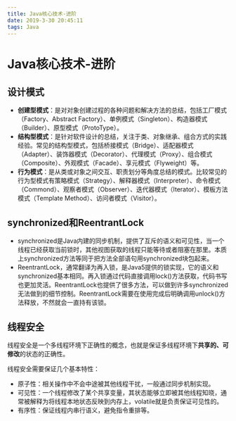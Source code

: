 ```yaml
---
title: Java核心技术-进阶
date: 2019-3-30 20:45:11
tags: Java
---
```

# Java核心技术-进阶
## 设计模式

- **创建型模式**：是对对象创建过程的各种问题和解决方法的总结，包括工厂模式（Factory、Abstract Factory）、单例模式（Singleton）、构造器模式（Builder）、原型模式（ProtoType）。
- **结构型模式**：是针对软件设计的总结，关注于类、对象继承、组合方式的实践经验。常见的结构型模式，包括桥接模式（Bridge）、适配器模式（Adapter）、装饰器模式（Decorator）、代理模式（Proxy）、组合模式（Composite）、外观模式（Facade）、享元模式（Flyweight）等。
- **行为模式**：是从类或对象之间交互、职责划分等角度总结的模式。比较常见的行为型模式有策略模式（Strategy）、解释器模式（Interpreter）、命令模式（Commond）、观察者模式（Observer）、迭代器模式（Iterator）、模板方法模式（Template Method）、访问者模式（Visitor）。

## synchronized和ReentrantLock

- synchronized是Java内建的同步机制，提供了互斥的语义和可见性，当一个线程已经获取当前锁时，其他视图获取的线程只能等待或者阻塞在那里。本质上synchronized方法等同于把方法全部语句用synchronized块包起来。
- ReentrantLock，通常翻译为再入锁，是Java5提供的锁实现，它的语义和synchronized基本相同。再入锁通过代码直接调用lock()方法获取，代码书写也更加灵活。ReentrantLock也提供了很多方法，可以做到许多synchronized无法做到的细节控制。ReentrantLock需要在使用完成后明确调用unlock()方法释放，不然就会一直持有该锁。

## 线程安全

线程安全是一个多线程环境下正确性的概念，也就是保证多线程环境下**共享的、可修改**的状态的正确性。

线程安全需要保证几个基本特性：

- 原子性：相关操作中不会中途被其他线程干扰，一般通过同步机制实现。
- 可见性：一个线程修改了某个共享变量，其状态能够立即被其他线程知晓，通常被解释为将线程本地状态反映到内存上，volatile就是负责保证可见性的。
- 有序性：保证线程内串行语义，避免指令重排等。

